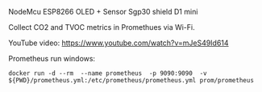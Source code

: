 NodeMcu ESP8266 OLED + Sensor Sgp30 shield D1 mini

Collect CO2 and TVOC metrics in Promethues via Wi-Fi. 

YouTube video:
https://www.youtube.com/watch?v=mJeS49Id614


Prometheus run windows:
```
docker run -d --rm  --name prometheus  -p 9090:9090  -v ${PWD}/prometheus.yml:/etc/prometheus/prometheus.yml prom/prometheus
```

